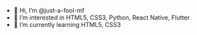 - 👋 Hi, I’m @just-a-fool-mf
- 👀 I’m interested in HTML5, CSS3, Python, React Native, Flutter
- 🌱 I’m currently learning HTML5, CSS3
<!---
just-a-fool-mf/just-a-fool-mf is a ✨ special ✨ repository because its `README.md` (this file) appears on your GitHub profile.
You can click the Preview link to take a look at your changes.
--->
